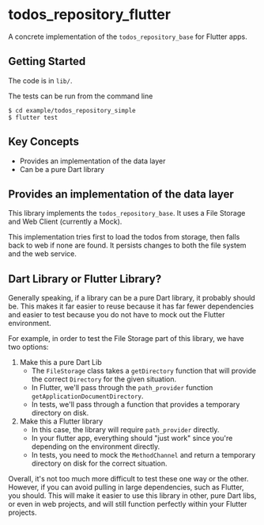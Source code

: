 # todos_repository_flutter

A concrete implementation of the `todos_repository_base` for Flutter apps.

## Getting Started

The code is in `lib/`.

The tests can be run from the command line

```
$ cd example/todos_repository_simple
$ flutter test
```

## Key Concepts

  * Provides an implementation of the data layer
  * Can be a pure Dart library

## Provides an implementation of the data layer

This library implements the `todos_repository_base`. It uses a File Storage and Web Client (currently a Mock).

This implementation tries first to load the todos from storage, then falls back to web if none are found. It persists changes to both the file system and the web service.

## Dart Library or Flutter Library?

Generally speaking, if a library can be a pure Dart library, it probably should be. This makes it far easier to reuse because it has far fewer dependencies and easier to test because you do not have to mock out the Flutter environment.

For example, in order to test the File Storage part of this library, we have two options:

  1. Make this a pure Dart Lib
     - The `FileStorage` class takes a `getDirectory` function that will provide the correct `Directory` for the given situation.
     - In Flutter, we'll pass through the `path_provider` function `getApplicationDocumentDirectory`.
     - In tests, we'll pass through a function that provides a temporary directory on disk.
  2. Make this a Flutter library
      - In this case, the library will require `path_provider` directly.
      - In your flutter app, everything should "just work" since you're depending on the environment directly.
      - In tests, you need to mock the `MethodChannel` and return a temporary directory on disk for the correct situation.

Overall, it's not too much more difficult to test these one way or the other. However, if you can avoid pulling in large dependencies, such as Flutter, you should. This will make it easier to use this library in other, pure Dart libs, or even in web projects, and will still function perfectly within your Flutter projects.
